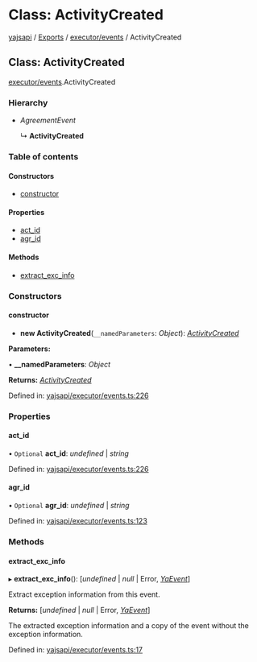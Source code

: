 # Class: ActivityCreated

[yajsapi](../yajsapi.md) / [Exports](../modules/) / [executor/events](../modules/executor_events.md) / ActivityCreated

## Class: ActivityCreated

[executor/events](../modules/executor_events.md).ActivityCreated

### Hierarchy

* _AgreementEvent_

  ↳ **ActivityCreated**

### Table of contents

#### Constructors

* [constructor](executor_events.activitycreated.md#constructor)

#### Properties

* [act\_id](executor_events.activitycreated.md#act_id)
* [agr\_id](executor_events.activitycreated.md#agr_id)

#### Methods

* [extract\_exc\_info](executor_events.activitycreated.md#extract_exc_info)

### Constructors

#### constructor

* **new ActivityCreated**\(`__namedParameters`: _Object_\): [_ActivityCreated_](executor_events.activitycreated.md)

**Parameters:**

• **\_\_namedParameters**: _Object_

**Returns:** [_ActivityCreated_](executor_events.activitycreated.md)

Defined in: [yajsapi/executor/events.ts:226](https://github.com/golemfactory/yajsapi/blob/289a25a/yajsapi/executor/events.ts#L226)

### Properties

#### act\_id

• `Optional` **act\_id**: _undefined_ \| _string_

Defined in: [yajsapi/executor/events.ts:226](https://github.com/golemfactory/yajsapi/blob/289a25a/yajsapi/executor/events.ts#L226)

#### agr\_id

• `Optional` **agr\_id**: _undefined_ \| _string_

Defined in: [yajsapi/executor/events.ts:123](https://github.com/golemfactory/yajsapi/blob/289a25a/yajsapi/executor/events.ts#L123)

### Methods

#### extract\_exc\_info

▸ **extract\_exc\_info**\(\): \[_undefined_ \| _null_ \| Error, [_YaEvent_](executor_events.yaevent.md)\]

Extract exception information from this event.

**Returns:** \[_undefined_ \| _null_ \| Error, [_YaEvent_](executor_events.yaevent.md)\]

The extracted exception information and a copy of the event without the exception information.

Defined in: [yajsapi/executor/events.ts:17](https://github.com/golemfactory/yajsapi/blob/289a25a/yajsapi/executor/events.ts#L17)

